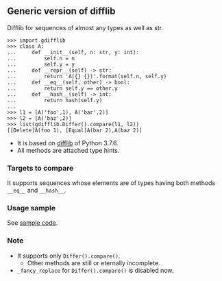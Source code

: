 ## Generic version of difflib
Difflib for sequences of almost any types as well as str.

```
>>> import gdifflib
>>> class A:
...     def __init__(self, n: str, y: int):
...         self.n = n
...         self.y = y
...     def __repr__(self) -> str:
...         return 'A({} {})'.format(self.n, self.y)
...     def __eq__(self, other) -> bool:
...         return self.y == other.y
...     def __hash__(self) -> int:
...         return hash(self.y)
...
>>> l1 = [A('foo',1), A('bar',2)]
>>> l2 = [A('baz',2)]
>>> list(gdifflib.Differ().compare(l1, l2))
[[Delete]A(foo 1), [Equal]A(bar 2),A(baz 2)]
```

- It is based on [difflib](https://docs.python.org/3/library/difflib.html) of Python 3.7.6.
- All methods are attached type hints.

### Targets to compare
It supports sequences whose elements are of types having both methods `__eq__` and `__hash__`.

### Usage sample
See [sample code](sample/diff.ipynb).

### Note
- It supports only `Differ().compare()`.
    - Other methods are still or eternally incomplete.
- `_fancy_replace` for `Differ().compare()` is disabled now.

